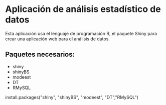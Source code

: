 # Aplicación de análisis estadístico de datos

Esta aplicación usa el lenguaje de programación R, el paquete Shiny para crear una aplicación web para el análisis de datos.

## Paquetes necesarios:
* shiny
* shinyBS
* modeest
* DT
* RMySQL

install.packages("shiny", "shinyBS", "modeest", "DT","RMySQL")